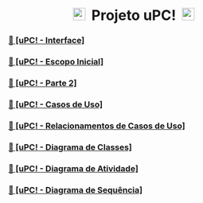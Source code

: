 <h1 align="center">
  <img src="https://camo.githubusercontent.com/e8e7b06ecf583bc040eb60e44eb5b8e0ecc5421320a92929ce21522dbc34c891/68747470733a2f2f6d656469612e67697068792e636f6d2f6d656469612f6876524a434c467a6361737252346961377a2f67697068792e676966" width="30px" 
  style="
  width: 25px;
  height: 25px;
  margin-right: 5px;
  ">
  <strong>Projeto uPC!</strong>
  <img src="https://camo.githubusercontent.com/e8e7b06ecf583bc040eb60e44eb5b8e0ecc5421320a92929ce21522dbc34c891/68747470733a2f2f6d656469612e67697068792e636f6d2f6d656469612f6876524a434c467a6361737252346961377a2f67697068792e676966" width="30px" 
  style="
  width: 25px;
  height: 25px;
  margin-left: 5px;
  ">
</h1>

<div>
  <h3><a href="https://www.canva.com/design/DAEuI2WTheI/bzSuD-VPT2Qfec1NGytBIw/view?utm_content=DAEuI2WTheI&utm_campaign=designshare&utm_medium=link&utm_source=publishpresent#1">🔗 [uPC! - Interface]</a></h3>
  <h3><a href="https://drive.google.com/file/d/13aY9Ke2umQxbamFr4YQShUz_XJn-Cvgf/view?usp=sharing">🔗 [uPC! - Escopo Inicial]</a></h3>
  <h3><a href="https://drive.google.com/file/d/1Dq5crFf0-YMhRe2hcN98P-9JuXH_omKV/view?usp=sharing">🔗 [uPC! - Parte 2]</a></h3>
  <h3><a href="https://drive.google.com/file/d/1hvJ8ZACmLORi2aV_effKSZbaHUEgTVhz/view?usp=sharing">🔗 [uPC! - Casos de Uso]</a></h3>
  <h3><a href="https://drive.google.com/file/d/1HCblcsSt9hTrxeBHMh9KmwaE5aF-1grO/view?usp=sharing">🔗 [uPC! - Relacionamentos de Casos de Uso]</a></h3>
  <h3><a href="https://drive.google.com/file/d/1-u37cmD1sG1TVrb969lrwnJ6kBGz1j30/view?usp=sharing">🔗 [uPC! - Diagrama de Classes]</a></h3>
  <h3><a href="https://drive.google.com/file/d/1RZXh4plTEu-VvicLSHqRA8e4kRDwXWfs/view?usp=share_link">🔗 [uPC! - Diagrama de Atividade]</a></h3>
  <h3><a href="https://drive.google.com/file/d/16QRHd9HKBSoLzwKsGe8JVHRU56taz_Db/view?usp=sharing">🔗 [uPC! - Diagrama de Sequência]</a></h3>
</div>


